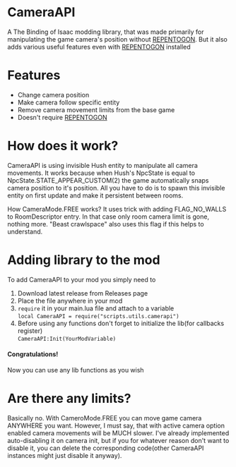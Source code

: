 # CameraAPI

A The Binding of Isaac modding library, that was made primarily for manipulating the game camera's position without [REPENTOGON](https://github.com/TeamREPENTOGON/REPENTOGON). But it also adds various useful features even with [REPENTOGON](https://github.com/TeamREPENTOGON/REPENTOGON) installed

# Features

- Change camera position
- Make camera follow specific entity
- Remove camera movement limits from the base game
- Doesn't require [REPENTOGON](https://github.com/TeamREPENTOGON/REPENTOGON)

# How does it work?

CameraAPI is using invisible Hush entity to manipulate all camera movements. It works because when Hush's NpcState is equal to NpcState.STATE_APPEAR_CUSTOM(2) the game automatically snaps camera position to it's position. All you have to do is to spawn this invisible entity on first update and make it persistent between rooms. 

How CameraMode.FREE works? It uses trick with adding FLAG_NO_WALLS to RoomDescriptor entry. In that case only room camera limit is gone, nothing more. "Beast crawlspace" also uses this flag if this helps to understand.

# Adding library to the mod

To add CameraAPI to your mod you simply need to

1. Download latest release from Releases page
2. Place the file anywhere in your mod
3. `require` it in your main.lua file and attach to a variable\
`local CameraAPI = require("scripts.utils.camerapi")`
4. Before using any functions don't forget to initialize the lib(for callbacks register)\
`CameraAPI:Init(YourModVariable)`

#### Congratulations!
Now you can use any lib functions as you wish

# Are there any limits?
Basically no. With CameroMode.FREE you can move game camera ANYWHERE you want. However, I must say, that with active camera option enabled camera movements will be MUCH slower. I've already implemented auto-disabling it on camera init, but if you for whatever reason don't want to disable it, you can delete the corresponding code(other CameraAPI instances might just disable it anyway).
